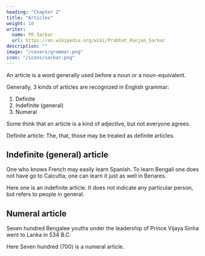 ```yaml
---
heading: "Chapter 2"
title: "Articles"
weight: 10
writer:
  name: PR Sarkar
  url: https://en.wikipedia.org/wiki/Prabhat_Ranjan_Sarkar
description: ""
image: "/covers/grammar.png"
icon: "/icons/sarkar.png"
---
```




An article is a word generally used before a noun or a noun-equivalent. 

Generally, 3 kinds of articles are recognized in English grammar:

1. Definite
2. Indefinite (general)
3. Numeral

Some think that an article is a kind of adjective, but not everyone agrees.

Definite article: The, that, those may be treated as definite articles.

## Indefinite (general) article

One who knows French may easily learn Spanish. To learn Bengali one does not have go to Calcutta; one can learn it just as well in Benares.

Here one is an indefinite article. It does not indicate any particular person, but refers to people in general.

## Numeral article

Seven hundred Bengalee youths under the leadership of Prince Vijaya Sinha went to Lanka in 534 B.C.

Here Seven hundred (700) is a numeral article.

